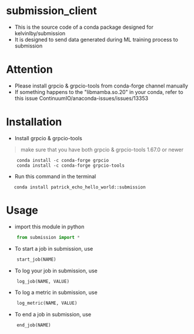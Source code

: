 # submission_client
- This is the source code of a conda package designed for kelvinlby/submission
- It is designed to send data generated during ML training process to submission

# Attention
- Please install grpcio & grpcio-tools from conda-forge channel manually
- If something happens to the "libmamba.so.20" in your conda, refer to this issue ContinuumIO/anaconda-issues/issues/13353

# Installation
- Install grpcio & grpcio-tools
> make sure that you have both grpcio & grpcio-tools 1.67.0 or newer
```shell:
    conda install -c conda-forge grpcio
    conda install -c conda-forge grpcio-tools
```
- Run this command in the terminal
 ```shell
    conda install patrick_echo_hello_world::submission
```

# Usage
- import this module in python
```Python
    from submission import *
```
- To start a job in submission, use
```Python
    start_job(NAME)
```
- To log your job in submission, use
```Python
    log_job(NAME, VALUE)
```
- To log a metric in submission, use
```Python
    log_metric(NAME, VALUE)
```
- To end a job in submission, use
```Python
    end_job(NAME)
```
